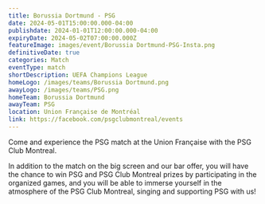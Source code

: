 ```yaml
---
title: Borussia Dortmund - PSG
date: 2024-05-01T15:00:00.000-04:00
publishdate: 2024-01-01T12:00:00.000-04:00
expiryDate: 2024-05-02T07:00:00.000Z
featureImage: images/event/Borussia Dortmund-PSG-Insta.png
definitiveDate: true
categories: Match
eventType: match
shortDescription: UEFA Champions League
homeLogo: /images/teams/Borussia Dortmund.png
awayLogo: /images/teams/PSG.png
homeTeam: Borussia Dortmund
awayTeam: PSG
location: Union Française de Montréal
link: https://facebook.com/psgclubmontreal/events
---
```


Come and experience the PSG match at the Union Française with the PSG Club Montreal.

In addition to the match on the big screen and our bar offer, you will have the chance to win PSG and PSG Club Montreal prizes by participating in the organized games, and you will be able to immerse yourself in the atmosphere of the PSG Club Montreal, singing and supporting PSG with us!

